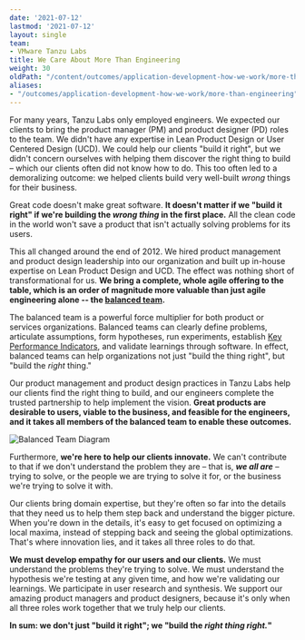```yaml
---
date: '2021-07-12'
lastmod: '2021-07-12'
layout: single
team:
- VMware Tanzu Labs
title: We Care About More Than Engineering
weight: 30
oldPath: "/content/outcomes/application-development-how-we-work/more-than-engineering.md"
aliases:
- "/outcomes/application-development-how-we-work/more-than-engineering"
---
```


For many years, Tanzu Labs only employed engineers. We expected our clients to bring the product manager (PM) and product designer (PD) roles to the team. We didn't have any expertise in Lean Product Design or User Centered Design (UCD). We could help our clients "build it right", but we didn't concern ourselves with helping them discover the right thing to build – which our clients often did not know how to do. This too often led to a demoralizing outcome: we helped clients build very well-built _wrong_ things for their business. 

Great code doesn't make great software. **It doesn't matter if we "build it right" if we're building the _wrong thing_ in the first place.** All the clean code in the world won't save a product that isn't actually solving problems for its users. 

This all changed around the end of 2012. We hired product management and product design leadership into our organization and built up in-house expertise on Lean Product Design and UCD. The effect was nothing short of transformational for us. **We bring a complete, whole agile offering to the table, which is an order of magnitude more valuable than just agile engineering alone -- the [balanced team](/outcomes/application-development/balanced-teams/).** 

The balanced team is a powerful force multiplier for both product or services organizations. Balanced teams can clearly define problems, articulate assumptions, form hypotheses, run experiments, establish [Key Performance Indicators](https://en.wikipedia.org/wiki/Performance_indicator), and validate learnings through software. In effect, balanced teams can help organizations not just "build the thing right", but "build the _right_ thing." 

Our product management and product design practices in Tanzu Labs help our clients find the right thing to build, and our engineers complete the trusted partnership to help implement the vision. **Great products are desirable to users, viable to the business, and feasible for the engineers, and it takes all members of the balanced team to enable these outcomes.**

![Balanced Team Diagram](/images/outcomes/application-development/balanced-teams.jpeg)

Furthermore, **we're here to help our clients innovate.** We can't contribute to that if we don't understand the problem they are – that is, **_we all are_** – trying to solve, or the people we are trying to solve it for, or the business we're trying to solve it with. 

Our clients bring domain expertise, but they're often so far into the details that they need us to help them step back and understand the bigger picture. When you're down in the details, it's easy to get focused on optimizing a local maxima, instead of stepping back and seeing the global optimizations. That's where innovation lies, and it takes all three roles to do that. 

**We must develop empathy for our users and our clients.** We must understand the problems they're trying to solve. We must understand the hypothesis we're testing at any given time, and how we're validating our learnings. We participate in user research and synthesis. We support our amazing product managers and product designers, because it's only when all three roles work together that we truly help our clients.

**In sum: we don't just "build it right"; we "build the _right thing right._"**